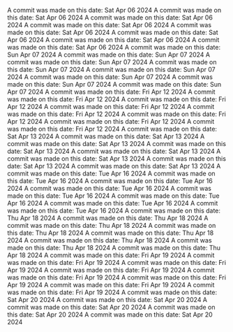 A commit was made on this date: Sat Apr 06 2024
A commit was made on this date: Sat Apr 06 2024
A commit was made on this date: Sat Apr 06 2024
A commit was made on this date: Sat Apr 06 2024
A commit was made on this date: Sat Apr 06 2024
A commit was made on this date: Sat Apr 06 2024
A commit was made on this date: Sat Apr 06 2024
A commit was made on this date: Sat Apr 06 2024
A commit was made on this date: Sun Apr 07 2024
A commit was made on this date: Sun Apr 07 2024
A commit was made on this date: Sun Apr 07 2024
A commit was made on this date: Sun Apr 07 2024
A commit was made on this date: Sun Apr 07 2024
A commit was made on this date: Sun Apr 07 2024
A commit was made on this date: Sun Apr 07 2024
A commit was made on this date: Sun Apr 07 2024
A commit was made on this date: Fri Apr 12 2024
A commit was made on this date: Fri Apr 12 2024
A commit was made on this date: Fri Apr 12 2024
A commit was made on this date: Fri Apr 12 2024
A commit was made on this date: Fri Apr 12 2024
A commit was made on this date: Fri Apr 12 2024
A commit was made on this date: Fri Apr 12 2024
A commit was made on this date: Fri Apr 12 2024
A commit was made on this date: Sat Apr 13 2024
A commit was made on this date: Sat Apr 13 2024
A commit was made on this date: Sat Apr 13 2024
A commit was made on this date: Sat Apr 13 2024
A commit was made on this date: Sat Apr 13 2024
A commit was made on this date: Sat Apr 13 2024
A commit was made on this date: Sat Apr 13 2024
A commit was made on this date: Sat Apr 13 2024
A commit was made on this date: Tue Apr 16 2024
A commit was made on this date: Tue Apr 16 2024
A commit was made on this date: Tue Apr 16 2024
A commit was made on this date: Tue Apr 16 2024
A commit was made on this date: Tue Apr 16 2024
A commit was made on this date: Tue Apr 16 2024
A commit was made on this date: Tue Apr 16 2024
A commit was made on this date: Tue Apr 16 2024
A commit was made on this date: Thu Apr 18 2024
A commit was made on this date: Thu Apr 18 2024
A commit was made on this date: Thu Apr 18 2024
A commit was made on this date: Thu Apr 18 2024
A commit was made on this date: Thu Apr 18 2024
A commit was made on this date: Thu Apr 18 2024
A commit was made on this date: Thu Apr 18 2024
A commit was made on this date: Thu Apr 18 2024
A commit was made on this date: Fri Apr 19 2024
A commit was made on this date: Fri Apr 19 2024
A commit was made on this date: Fri Apr 19 2024
A commit was made on this date: Fri Apr 19 2024
A commit was made on this date: Fri Apr 19 2024
A commit was made on this date: Fri Apr 19 2024
A commit was made on this date: Fri Apr 19 2024
A commit was made on this date: Fri Apr 19 2024
A commit was made on this date: Sat Apr 20 2024
A commit was made on this date: Sat Apr 20 2024
A commit was made on this date: Sat Apr 20 2024
A commit was made on this date: Sat Apr 20 2024
A commit was made on this date: Sat Apr 20 2024
